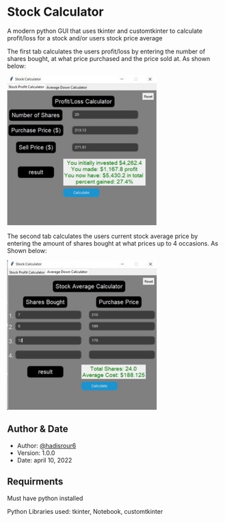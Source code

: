 # Stock Calculator

A modern python GUI that uses tkinter and customtkinter to calculate profit/loss for a stock and/or users stock price average

The first tab calculates the users profit/loss by entering the number of shares bought, at what price purchased and the price sold at.
As shown below: 

<img src = "images/profit_loss.jpg" width="350" height = "350">

The second tab calculates the users current stock average price by entering the amount of shares bought at what prices up to 4 occasions. 
As Shown below:

<img src = "images/stock_average.jpg" width="350" height = "350">


## Author & Date 
- Author: [@hadisrour6](https://www.github.com/hadisrour6)
- Version: 1.0.0 
- Date: april 10, 2022 


## Requirments

Must have python installed

Python Libraries used: tkinter, Notebook, customtkinter


